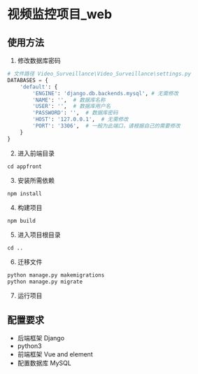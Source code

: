 # 视频监控项目_web

## 使用方法

1. 修改数据库密码

```python
# 文件路径 Video_Surveillance\Video_Surveillance\settings.py
DATABASES = {
    'default': {
        'ENGINE': 'django.db.backends.mysql', # 无需修改
        'NAME': '',  # 数据库名称
        'USER': '',  # 数据库用户名
        'PASSWORD': '',  # 数据库密码
        'HOST': '127.0.0.1',  # 无需修改
        'PORT': '3306',  # 一般为此端口，请根据自己的需要修改
    }
}
```

2. 进入前端目录 

```
cd appfront
```

3. 安装所需依赖

```
npm install
```
4. 构建项目

```
npm build
```
5. 进入项目根目录

```
cd ..
```

6. 迁移文件

```python
python manage.py makemigrations
python manage.py migrate
```

7. 运行项目

## 配置要求
+ 后端框架 Django
+ python3
+ 前端框架 Vue and element
+ 配置数据库 MySQL



